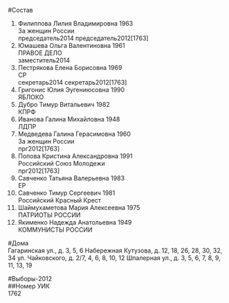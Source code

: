 #Состав  
1. Филиппова Лилия Владимировна 1963  
    За женщин России  
    председатель2014 председатель2012[1763]  
2. Юмашева Ольга Валентиновна 1961  
    ПРАВОЕ ДЕЛО  
    заместитель2014  
3. Пестрякова Елена Борисовна 1969  
    СР  
    секретарь2014 секретарь2012[1763]  
4. Григонис Юлия Эугениюсовна 1990  
    ЯБЛОКО  
5. Дубро Тимур Витальевич 1982  
    КПРФ  
6. Иванова Галина Михайловна 1948  
    ЛДПР  
7. Медведева Галина Герасимовна 1960  
    За женщин России  
    прг2012[1763]  
8. Попова Кристина Александровна 1991  
    Российский Союз Молодежи  
    прг2012[1763]  
9. Савченко Татьяна Валерьевна 1983  
    ЕР  
10. Савченко Тимур Сергеевич 1981  
    Российский Красный Крест  
11. Шаймухаметова Мария Алексеевна 1975  
    ПАТРИОТЫ РОССИИ  
12. Якименко Надежда Анатольевна 1949  
    КОММУНИСТЫ РОССИИ  
  
#Дома  
Гагаринская ул., д. 3, 5, 6 Набережная Кутузова, д. 12, 18, 26, 28, 30, 32, 34 ул. Чайковского, д. 2/7, 4, 6, 8, 10, 12  Шпалерная ул., д. 3, 5, 6, 7, 8, 9, 11, 13, 19  
  
#Выборы-2012  
##Номер УИК  
1762  
